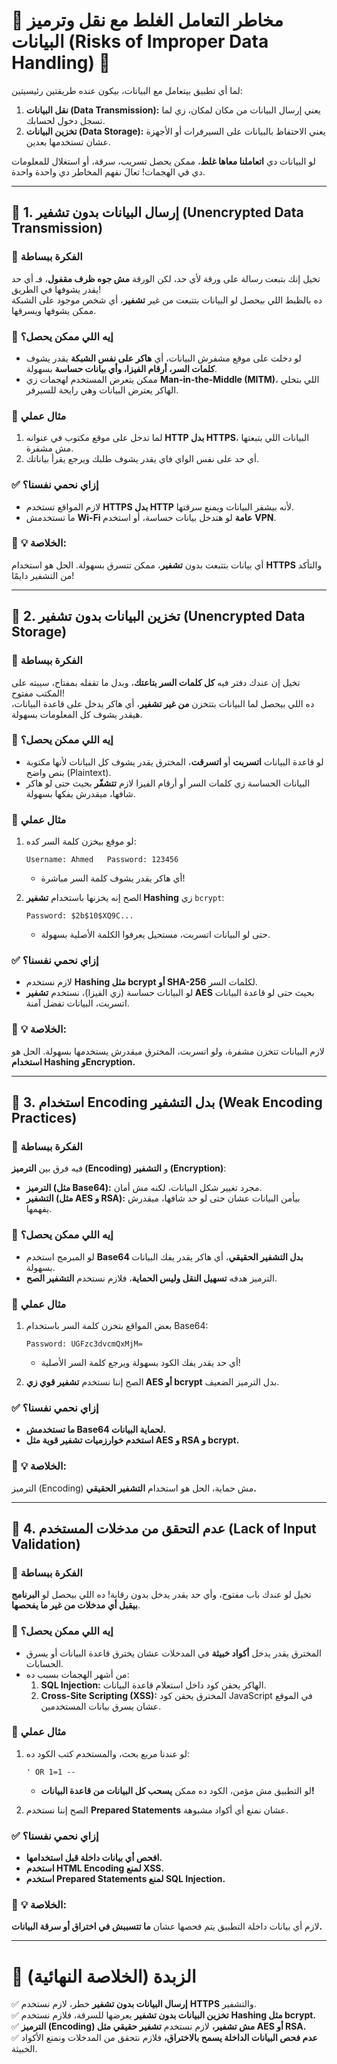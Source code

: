 # **🔴 مخاطر التعامل الغلط مع نقل وترميز البيانات (Risks of Improper Data Handling) 🔴**

لما أي تطبيق بيتعامل مع البيانات، بيكون عنده طريقتين رئيسيتين:

1. **نقل البيانات (Data Transmission):** يعني إرسال البيانات من مكان لمكان، زي لما تسجل دخول لحسابك.
2. **تخزين البيانات (Data Storage):** يعني الاحتفاظ بالبيانات على السيرفرات أو الأجهزة عشان تستخدمها بعدين.

لو البيانات دي **اتعاملنا معاها غلط**، ممكن يحصل تسريب، سرقة، أو استغلال للمعلومات دي في الهجمات! تعالَ نفهم المخاطر دي واحدة واحدة.

---

## **📌 1. إرسال البيانات بدون تشفير (Unencrypted Data Transmission)**

### **🔹 الفكرة ببساطة**

تخيل إنك بتبعت رسالة على ورقة لأي حد، لكن الورقة **مش جوه ظرف مقفول**، فـ أي حد يقدر يشوفها في الطريق!  
ده بالظبط اللي بيحصل لو البيانات بتتبعت من غير **تشفير**، أي شخص موجود على الشبكة ممكن يشوفها ويسرقها.

### **🔹 إيه اللي ممكن يحصل؟**

- لو دخلت على موقع مشفرش البيانات، أي **هاكر على نفس الشبكة** يقدر يشوف **كلمات السر، أرقام الفيزا، وأي بيانات حساسة** بسهولة.
- ممكن يتعرض المستخدم لهجمات زي **Man-in-the-Middle (MITM)**، اللي بتخلي الهاكر يعترض البيانات وهي رايحة للسيرفر.

### **🔹 مثال عملي**

1. لما تدخل على موقع مكتوب في عنوانه **HTTP بدل HTTPS**، البيانات اللي بتبعتها مش مشفرة.
2. أي حد على نفس الواي فاي يقدر يشوف طلبك ويرجع يقرأ بياناتك.

### ✅ **إزاي نحمي نفسنا؟**

- لازم المواقع تستخدم **HTTPS بدل HTTP** لأنه بيشفر البيانات ويمنع سرقتها.
- ما تستخدمش **Wi-Fi عامة** لو هتدخل بيانات حساسة، أو استخدم **VPN**.

### 📝 **💡 الخلاصة:**
أي بيانات بتتبعت بدون **تشفير**، ممكن تتسرق بسهولة. الحل هو استخدام **HTTPS** والتأكد من التشفير دايمًا!

---

## **📌 2. تخزين البيانات بدون تشفير (Unencrypted Data Storage)**

### **🔹 الفكرة ببساطة**

تخيل إن عندك دفتر فيه **كل كلمات السر بتاعتك**، وبدل ما تقفله بمفتاح، سيبته على المكتب مفتوح!  
ده اللي بيحصل لما البيانات بتتخزن **من غير تشفير**، أي هاكر يدخل على قاعدة البيانات، هيقدر يشوف كل المعلومات بسهولة.

### **🔹 إيه اللي ممكن يحصل؟**

- لو قاعدة البيانات **اتسربت** أو **اتسرقت**، المخترق يقدر يشوف كل البيانات لأنها مكتوبة بنص واضح (Plaintext).
- البيانات الحساسة زي كلمات السر أو أرقام الفيزا لازم **تتشفّر** بحيث حتى لو هاكر شافها، ميقدرش يفكها بسهولة.

### **🔹 مثال عملي**

1. لو موقع بيخزن كلمة السر كده:

    `Username: Ahmed  
    Password: 123456`
    
    - أي هاكر يقدر يشوف كلمة السر مباشرة!
2. الصح إنه يخزنها باستخدام **تشفير Hashing** زي `bcrypt`:

    `Password: $2b$10$XQ9C...`
    
    - حتى لو البيانات اتسربت، مستحيل يعرفوا الكلمة الأصلية بسهولة.

### ✅ **إزاي نحمي نفسنا؟**

- لازم نستخدم **Hashing مثل bcrypt أو SHA-256** لكلمات السر.
- لو البيانات حساسة (زي الفيزا)، نستخدم **تشفير AES** بحيث حتى لو قاعدة البيانات اتسربت، البيانات تفضل آمنة.

### 📝 **💡 الخلاصة:** 
لازم البيانات تتخزن مشفرة، ولو اتسربت، المخترق ميقدرش يستخدمها بسهولة. الحل هو **استخدام Hashing وEncryption.**

---

## **📌 3. استخدام Encoding بدل التشفير (Weak Encoding Practices)**

### **🔹 الفكرة ببساطة**

فيه فرق بين **الترميز (Encoding)** و **التشفير (Encryption)**:

- **الترميز (مثل Base64):** مجرد تغيير شكل البيانات، لكنه مش أمان.
- **التشفير (مثل AES و RSA):** بيأمن البيانات عشان حتى لو حد شافها، ميقدرش يفهمها.

### **🔹 إيه اللي ممكن يحصل؟**

- لو المبرمج استخدم **Base64 بدل التشفير الحقيقي**، أي هاكر يقدر يفك البيانات بسهولة.
- الترميز هدفه **تسهيل النقل وليس الحماية**، فلازم نستخدم **التشفير الصح**.

### **🔹 مثال عملي**

1. بعض المواقع بتخزن كلمة السر باستخدام Base64:
    
    `Password: UGFzc3dvcmQxMjM=`
    
    - أي حد يقدر يفك الكود بسهولة ويرجع كلمة السر الأصلية!
2. الصح إننا نستخدم **تشفير قوي زي AES أو bcrypt** بدل الترميز الضعيف.

### ✅ **إزاي نحمي نفسنا؟**

- **ما تستخدمش Base64 لحماية البيانات.**
- **استخدم خوارزميات تشفير قوية مثل AES و RSA و bcrypt.**

### 📝 **💡 الخلاصة:**
الترميز (Encoding) مش حماية، الحل هو استخدام **التشفير الحقيقي.**

---

## **📌 4. عدم التحقق من مدخلات المستخدم (Lack of Input Validation)**

### **🔹 الفكرة ببساطة**

تخيل لو عندك باب مفتوح، وأي حد يقدر يدخل بدون رقابة! ده اللي بيحصل لو **البرنامج بيقبل أي مدخلات من غير ما يفحصها**.

### **🔹 إيه اللي ممكن يحصل؟**

- المخترق يقدر يدخل **أكواد خبيثة** في المدخلات عشان يخترق قاعدة البيانات أو يسرق الحسابات.
- من أشهر الهجمات بسبب ده:
    1. **SQL Injection:** الهاكر يحقن كود داخل استعلام قاعدة البيانات.
    2. **Cross-Site Scripting (XSS):** المخترق يحقن كود JavaScript في الموقع عشان يسرق بيانات المستخدمين.

### **🔹 مثال عملي**

1. لو عندنا مربع بحث، والمستخدم كتب الكود ده:

    `' OR 1=1 --`
    
    - لو التطبيق مش مؤمن، الكود ده ممكن **يسحب كل البيانات من قاعدة البيانات!**
2. الصح إننا نستخدم **Prepared Statements** عشان نمنع أي أكواد مشبوهة.

### ✅ **إزاي نحمي نفسنا؟**

- **افحص أي بيانات داخلة قبل استخدامها.**
- **استخدم HTML Encoding لمنع XSS.**
- **استخدم Prepared Statements لمنع SQL Injection.**

### 📝 **💡 الخلاصة:**
لازم أي بيانات داخلة التطبيق يتم فحصها عشان **ما تتسببش في اختراق أو سرقة البيانات.**

---

# **🔐 الزبدة (الخلاصة النهائية)**

✅ **إرسال البيانات بدون تشفير** خطر، لازم نستخدم **HTTPS** والتشفير.  
✅ **تخزين البيانات بدون تشفير** يعرضها للسرقة، فلازم نستخدم **Hashing مثل bcrypt.**  
✅ **الترميز (Encoding) مش تشفير،** لازم نستخدم **تشفير حقيقي مثل AES أو RSA.**  
✅ **عدم فحص البيانات الداخلة يسمح بالاختراق،** فلازم نتحقق من المدخلات ونمنع الأكواد الخبيثة.